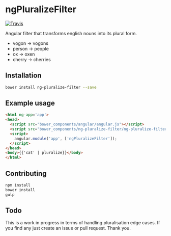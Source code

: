 # ngPluralizeFilter

[![Travis](https://img.shields.io/travis/mikaelharsjo/ngPluralizeFilter.svg?style=flat-square)](https://travis-ci.org/mikaelharsjo/ngPluralizeFilter)

Angular filter that transforms english nouns into its plural form.
* vogon -> vogons
* person -> people
* ox -> oxen
* cherry -> cherries

## Installation
```bash
bower install ng-pluralize-filter --save
```

## Example usage
```html
<html ng-app='app'>
<head>
  <script src="bower_components/angular/angular.js"></script>
  <script src="bower_components/ng-pluralize-filter/ng-pluralize-filter.js"></script>
  <script>
    angular.module('app', ['ngPluralizeFilter']);
  </script>
</head>
<body>{{'cat' | pluralize}}</body>
</html>
```

## Contributing
```bash
npm install
bower install
gulp
```

## Todo
This is a work in progress in terms of handling pluralisation edge cases. If you find any just create an issue or pull request. Thank you.
